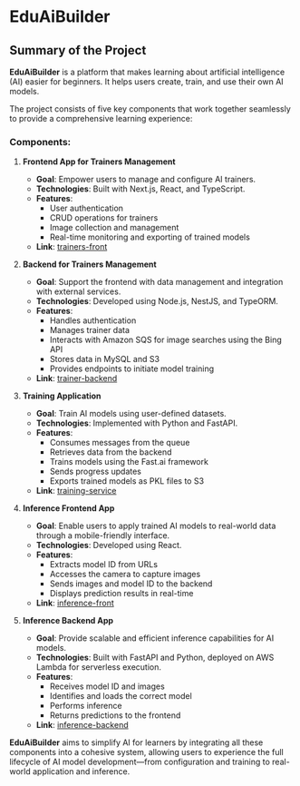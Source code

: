 # EduAiBuilder

## Summary of the Project

**EduAiBuilder**  is a platform that makes learning about artificial intelligence (AI) easier for beginners. It helps users create, train, and use their own AI models.

The project consists of five key components that work together seamlessly to provide a comprehensive learning experience:

### Components:

1. **Frontend App for Trainers Management**
    - **Goal**: Empower users to manage and configure AI trainers.
    - **Technologies**: Built with Next.js, React, and TypeScript.
    - **Features**:
        - User authentication
        - CRUD operations for trainers
        - Image collection and management
        - Real-time monitoring and exporting of trained models
    - **Link**: [trainers-front](https://github.com/EduAiBuilder/trainers-front)

2. **Backend for Trainers Management**
    - **Goal**: Support the frontend with data management and integration with external services.
    - **Technologies**: Developed using Node.js, NestJS, and TypeORM.
    - **Features**:
        - Handles authentication
        - Manages trainer data
        - Interacts with Amazon SQS for image searches using the Bing API
        - Stores data in MySQL and S3
        - Provides endpoints to initiate model training
    - **Link**: [trainer-backend](https://github.com/EduAiBuilder/trainer-backend)

3. **Training Application**
    - **Goal**: Train AI models using user-defined datasets.
    - **Technologies**: Implemented with Python and FastAPI.
    - **Features**:
        - Consumes messages from the queue
        - Retrieves data from the backend
        - Trains models using the Fast.ai framework
        - Sends progress updates
        - Exports trained models as PKL files to S3
    - **Link**: [training-service](https://github.com/EduAiBuilder/training-service)

4. **Inference Frontend App**
    - **Goal**: Enable users to apply trained AI models to real-world data through a mobile-friendly interface.
    - **Technologies**: Developed using React.
    - **Features**:
        - Extracts model ID from URLs
        - Accesses the camera to capture images
        - Sends images and model ID to the backend
        - Displays prediction results in real-time
    - **Link**: [inference-front](https://github.com/EduAiBuilder/inference-front)

5. **Inference Backend App**
    - **Goal**: Provide scalable and efficient inference capabilities for AI models.
    - **Technologies**: Built with FastAPI and Python, deployed on AWS Lambda for serverless execution.
    - **Features**:
        - Receives model ID and images
        - Identifies and loads the correct model
        - Performs inference
        - Returns predictions to the frontend
    - **Link**: [inference-backend](https://github.com/EduAiBuilder/inference-backend)

**EduAiBuilder** aims to simplify AI for learners by integrating all these components into a cohesive system, allowing users to experience the full lifecycle of AI model development—from configuration and training to real-world application and inference.
